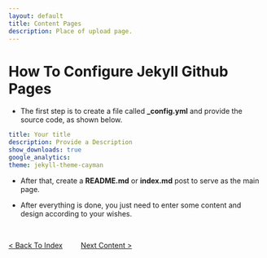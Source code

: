 ```yaml
---
layout: default
title: Content Pages
description: Place of upload page.
---
```


# How To Configure Jekyll Github Pages

*  The first step is to create a file called **_config.yml** and provide the source code, as shown below.


```yml
title: Your title
description: Provide a Description
show_downloads: true
google_analytics:
theme: jekyll-theme-cayman
```


*  After that, create a **README.md** or **index.md** post to serve as the main page.


*  After everything is done, you just need to enter some content and design according to your wishes.

<br />


[< Back To Index](../) &emsp;&emsp; [Next Content >](../)
